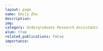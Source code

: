 ```yaml
---
layout: page
name: Emily Zhu
description:
img:
category: Undergraduate Research Assistants
alum: true
related_publications: false
importance:
---
```

